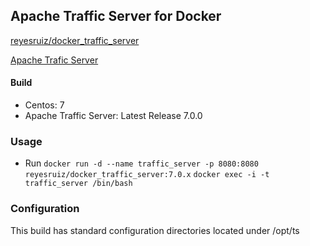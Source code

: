 Apache Traffic Server for Docker
----------------------------------------
[reyesruiz/docker_traffic_server][1]

[Apache Trafic Server][0]

#### Build
 - Centos: 7
 - Apache Traffic Server: Latest Release 7.0.0

### Usage

 - Run
 `docker run -d --name traffic_server -p 8080:8080 reyesruiz/docker_traffic_server:7.0.x`
 `docker exec -i -t traffic_server /bin/bash`

### Configuration
 This build has standard configuration directories located under /opt/ts

[0]: http://trafficserver.apache.org/
[1]: https://hub.docker.com/r/reyesruiz/docker-apache-traffic-server/
